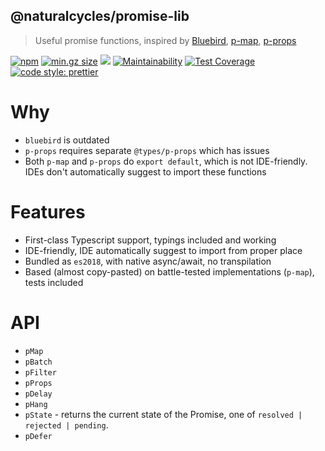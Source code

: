 ## @naturalcycles/promise-lib

> Useful promise functions, inspired by [Bluebird](https://github.com/petkaantonov/bluebird),
> [p-map](https://github.com/sindresorhus/p-map), [p-props](https://github.com/sindresorhus/p-props)

[![npm](https://img.shields.io/npm/v/@naturalcycles/promise-lib/latest.svg)](https://www.npmjs.com/package/@naturalcycles/promise-lib)
[![min.gz size](https://badgen.net/bundlephobia/minzip/@naturalcycles/promise-lib)](https://bundlephobia.com/result?p=@naturalcycles/promise-lib)
[![](https://circleci.com/gh/NaturalCycles/promise-lib.svg?style=shield&circle-token=cbb20b471eb9c1d5ed975e28c2a79a45671d78ea)](https://circleci.com/gh/NaturalCycles/promise-lib)
[![Maintainability](https://api.codeclimate.com/v1/badges/2564d58cefeeb31ce6dc/maintainability)](https://codeclimate.com/github/NaturalCycles/promise-lib/maintainability)
[![Test Coverage](https://api.codeclimate.com/v1/badges/2564d58cefeeb31ce6dc/test_coverage)](https://codeclimate.com/github/NaturalCycles/promise-lib/test_coverage)
[![code style: prettier](https://img.shields.io/badge/code_style-prettier-ff69b4.svg?style=flat-square)](https://github.com/prettier/prettier)

# Why

- `bluebird` is outdated
- `p-props` requires separate `@types/p-props` which has issues
- Both `p-map` and `p-props` do `export default`, which is not IDE-friendly. IDEs don't
  automatically suggest to import these functions

# Features

- First-class Typescript support, typings included and working
- IDE-friendly, IDE automatically suggest to import from proper place
- Bundled as `es2018`, with native async/await, no transpilation
- Based (almost copy-pasted) on battle-tested implementations (`p-map`), tests included

# API

- `pMap`
- `pBatch`
- `pFilter`
- `pProps`
- `pDelay`
- `pHang`
- `pState` - returns the current state of the Promise, one of `resolved | rejected | pending`.
- `pDefer`
